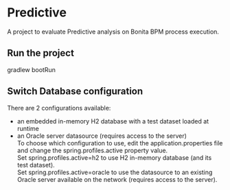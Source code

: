 # Predictive

A project to evaluate Predictive analysis on Bonita BPM process execution.

## Run the project
gradlew bootRun

## Switch Database configuration
There are 2 configurations available:
 * an embedded in-memory H2 database with a test dataset loaded at runtime  
 * an Oracle server datasource (requires access to the server)  
To choose which configuration to use, edit the application.properties file and change the spring.profiles.active property value.  
Set spring.profiles.active=h2 to use H2 in-memory database (and its test dataset).  
Set spring.profiles.active=oracle to use the datasource to an existing Oracle server available on the network (requires access to the server).  

